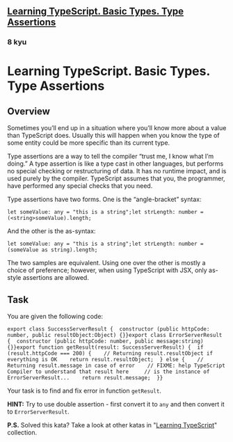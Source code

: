 <h2><a href=https://www.codewars.com/kata/5916b952e76dc9cbcb000066/train/typescript target="_blank">Learning TypeScript. Basic Types. Type Assertions</a></h2><h3>8 kyu</h3><h1 id="learning-typescript-basic-types-type-assertions">Learning TypeScript. Basic Types. Type Assertions</h1><h2 id="overview">Overview</h2><p>Sometimes you’ll end up in a situation where you’ll know more about a value than TypeScript does. Usually this will happen when you know the type of some entity could be more specific than its current type.</p><p>Type assertions are a way to tell the compiler “trust me, I know what I’m doing.” A type assertion is like a type cast in other languages, but performs no special checking or restructuring of data. It has no runtime impact, and is used purely by the compiler. TypeScript assumes that you, the programmer, have performed any special checks that you need.</p><p>Type assertions have two forms. One is the “angle-bracket” syntax:</p><pre><code class="language-typescript"><span class="cm-keyword">let</span> <span class="cm-def">someValue</span>: <span class="cm-type">any</span> <span class="cm-operator">=</span> <span class="cm-string">"this is a string"</span>;<span class="cm-keyword">let</span> <span class="cm-def">strLength</span>: <span class="cm-type">number</span> <span class="cm-operator">=</span> (<span class="cm-operator">&lt;</span><span class="cm-variable">string</span><span class="cm-operator">&gt;</span><span class="cm-variable">someValue</span>).<span class="cm-property">length</span>;</code></pre><p>And the other is the as-syntax:</p><pre><code class="language-typescript"><span class="cm-keyword">let</span> <span class="cm-def">someValue</span>: <span class="cm-type">any</span> <span class="cm-operator">=</span> <span class="cm-string">"this is a string"</span>;<span class="cm-keyword">let</span> <span class="cm-def">strLength</span>: <span class="cm-type">number</span> <span class="cm-operator">=</span> (<span class="cm-variable">someValue</span> <span class="cm-keyword">as</span> <span class="cm-type">string</span>).<span class="cm-property">length</span>;</code></pre><p>The two samples are equivalent. Using one over the other is mostly a choice of preference; however, when using TypeScript with JSX, only as-style assertions are allowed.</p><h2 id="task">Task</h2><p>You are given the following code:</p><pre><code class="language-typescript"><span class="cm-keyword">export</span> <span class="cm-keyword">class</span> <span class="cm-def">SuccessServerResult</span> {  <span class="cm-property">constructor</span> (<span class="cm-keyword">public</span> <span class="cm-def">httpCode</span>: <span class="cm-type">number</span>, <span class="cm-keyword">public</span> <span class="cm-def">resultObject</span>:<span class="cm-type">Object</span>) {}}<span class="cm-keyword">export</span> <span class="cm-keyword">class</span> <span class="cm-def">ErrorServerResult</span> {  <span class="cm-property">constructor</span> (<span class="cm-keyword">public</span> <span class="cm-def">httpCode</span>: <span class="cm-type">number</span>, <span class="cm-keyword">public</span> <span class="cm-def">message</span>:<span class="cm-type">string</span>) {}}<span class="cm-keyword">export</span> <span class="cm-keyword">function</span> <span class="cm-def">getResult</span>(<span class="cm-def">result</span>: <span class="cm-type">SuccessServerResult</span>) {  <span class="cm-keyword">if</span> (<span class="cm-variable-2">result</span>.<span class="cm-property">httpCode</span> <span class="cm-operator">===</span> <span class="cm-number">200</span>) {    <span class="cm-comment">// Returning result.resultObject if everything is OK</span>    <span class="cm-keyword">return</span> <span class="cm-variable-2">result</span>.<span class="cm-property">resultObject</span>;  } <span class="cm-keyword">else</span> {    <span class="cm-comment">// Returning result.message in case of error</span>    <span class="cm-comment">// FIXME: help TypeScript Compiler to understand that result here </span>    <span class="cm-comment">// is the instance of ErrorServerResult...</span>    <span class="cm-keyword">return</span> <span class="cm-variable-2">result</span>.<span class="cm-property">message</span>;  }}</code></pre><p>Your task is to find and fix error in function <code>getResult</code>. </p><p><strong>HINT:</strong> Try to use double assertion - first convert it to <code>any</code> and then convert it to <code>ErrorServerResult</code>.</p><p><strong>P.S.</strong> Solved this kata? Take a look at other katas in "<a href="https://www.codewars.com/collections/learning-typescript" data-turbolinks="false" target="_blank">Learning TypeScript</a>" collection.</p>
